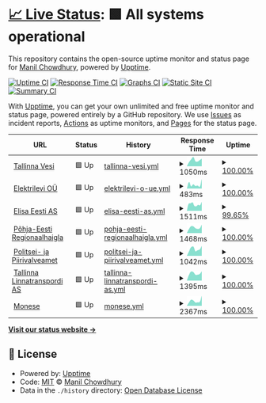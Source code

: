 # [📈 Live Status](https://keywordnew.github.io/tallinn-watchtower): <!--live status--> **🟩 All systems operational**

This repository contains the open-source uptime monitor and status page for [Manil Chowdhury](https://manil.xyz), powered by [Upptime](https://github.com/upptime/upptime).

[![Uptime CI](https://github.com/keywordnew/tallinn-watchtower/workflows/Uptime%20CI/badge.svg)](https://github.com/keywordnew/tallinn-watchtower/actions?query=workflow%3A%22Uptime+CI%22)
[![Response Time CI](https://github.com/keywordnew/tallinn-watchtower/workflows/Response%20Time%20CI/badge.svg)](https://github.com/keywordnew/tallinn-watchtower/actions?query=workflow%3A%22Response+Time+CI%22)
[![Graphs CI](https://github.com/keywordnew/tallinn-watchtower/workflows/Graphs%20CI/badge.svg)](https://github.com/keywordnew/tallinn-watchtower/actions?query=workflow%3A%22Graphs+CI%22)
[![Static Site CI](https://github.com/keywordnew/tallinn-watchtower/workflows/Static%20Site%20CI/badge.svg)](https://github.com/keywordnew/tallinn-watchtower/actions?query=workflow%3A%22Static+Site+CI%22)
[![Summary CI](https://github.com/keywordnew/tallinn-watchtower/workflows/Summary%20CI/badge.svg)](https://github.com/keywordnew/tallinn-watchtower/actions?query=workflow%3A%22Summary+CI%22)

With [Upptime](https://upptime.js.org), you can get your own unlimited and free uptime monitor and status page, powered entirely by a GitHub repository. We use [Issues](https://github.com/keywordnew/tallinn-watchtower/issues) as incident reports, [Actions](https://github.com/keywordnew/tallinn-watchtower/actions) as uptime monitors, and [Pages](https://keywordnew.github.io/tallinn-watchtower) for the status page.

<!--start: status pages-->
<!-- This summary is generated by Upptime (https://github.com/upptime/upptime) -->
<!-- Do not edit this manually, your changes will be overwritten -->
<!-- prettier-ignore -->
| URL | Status | History | Response Time | Uptime |
| --- | ------ | ------- | ------------- | ------ |
| <img alt="" src="https://nilspace.xyz/content/images/2023/05/water.png" height="13"> [Tallinna Vesi](https://tallinnavesi.ee/) | 🟩 Up | [tallinna-vesi.yml](https://github.com/keywordnew/tallinn-watchtower/commits/HEAD/history/tallinna-vesi.yml) | <details><summary><img alt="Response time graph" src="./graphs/tallinna-vesi/response-time-week.png" height="20"> 1050ms</summary><br><a href="https://keywordnew.github.io/tallinn-watchtower/history/tallinna-vesi"><img alt="Response time 1047" src="https://img.shields.io/endpoint?url=https%3A%2F%2Fraw.githubusercontent.com%2Fkeywordnew%2Ftallinn-watchtower%2FHEAD%2Fapi%2Ftallinna-vesi%2Fresponse-time.json"></a><br><a href="https://keywordnew.github.io/tallinn-watchtower/history/tallinna-vesi"><img alt="24-hour response time 1095" src="https://img.shields.io/endpoint?url=https%3A%2F%2Fraw.githubusercontent.com%2Fkeywordnew%2Ftallinn-watchtower%2FHEAD%2Fapi%2Ftallinna-vesi%2Fresponse-time-day.json"></a><br><a href="https://keywordnew.github.io/tallinn-watchtower/history/tallinna-vesi"><img alt="7-day response time 1050" src="https://img.shields.io/endpoint?url=https%3A%2F%2Fraw.githubusercontent.com%2Fkeywordnew%2Ftallinn-watchtower%2FHEAD%2Fapi%2Ftallinna-vesi%2Fresponse-time-week.json"></a><br><a href="https://keywordnew.github.io/tallinn-watchtower/history/tallinna-vesi"><img alt="30-day response time 1005" src="https://img.shields.io/endpoint?url=https%3A%2F%2Fraw.githubusercontent.com%2Fkeywordnew%2Ftallinn-watchtower%2FHEAD%2Fapi%2Ftallinna-vesi%2Fresponse-time-month.json"></a><br><a href="https://keywordnew.github.io/tallinn-watchtower/history/tallinna-vesi"><img alt="1-year response time 1047" src="https://img.shields.io/endpoint?url=https%3A%2F%2Fraw.githubusercontent.com%2Fkeywordnew%2Ftallinn-watchtower%2FHEAD%2Fapi%2Ftallinna-vesi%2Fresponse-time-year.json"></a></details> | <details><summary><a href="https://keywordnew.github.io/tallinn-watchtower/history/tallinna-vesi">100.00%</a></summary><a href="https://keywordnew.github.io/tallinn-watchtower/history/tallinna-vesi"><img alt="All-time uptime 99.99%" src="https://img.shields.io/endpoint?url=https%3A%2F%2Fraw.githubusercontent.com%2Fkeywordnew%2Ftallinn-watchtower%2FHEAD%2Fapi%2Ftallinna-vesi%2Fuptime.json"></a><br><a href="https://keywordnew.github.io/tallinn-watchtower/history/tallinna-vesi"><img alt="24-hour uptime 100.00%" src="https://img.shields.io/endpoint?url=https%3A%2F%2Fraw.githubusercontent.com%2Fkeywordnew%2Ftallinn-watchtower%2FHEAD%2Fapi%2Ftallinna-vesi%2Fuptime-day.json"></a><br><a href="https://keywordnew.github.io/tallinn-watchtower/history/tallinna-vesi"><img alt="7-day uptime 100.00%" src="https://img.shields.io/endpoint?url=https%3A%2F%2Fraw.githubusercontent.com%2Fkeywordnew%2Ftallinn-watchtower%2FHEAD%2Fapi%2Ftallinna-vesi%2Fuptime-week.json"></a><br><a href="https://keywordnew.github.io/tallinn-watchtower/history/tallinna-vesi"><img alt="30-day uptime 100.00%" src="https://img.shields.io/endpoint?url=https%3A%2F%2Fraw.githubusercontent.com%2Fkeywordnew%2Ftallinn-watchtower%2FHEAD%2Fapi%2Ftallinna-vesi%2Fuptime-month.json"></a><br><a href="https://keywordnew.github.io/tallinn-watchtower/history/tallinna-vesi"><img alt="1-year uptime 99.99%" src="https://img.shields.io/endpoint?url=https%3A%2F%2Fraw.githubusercontent.com%2Fkeywordnew%2Ftallinn-watchtower%2FHEAD%2Fapi%2Ftallinna-vesi%2Fuptime-year.json"></a></details>
| <img alt="" src="https://nilspace.xyz/content/images/2023/05/power-1.png" height="13"> [Elektrilevi OÜ](https://www.elektrilevi.ee/en/avaleht) | 🟩 Up | [elektrilevi-o-ue.yml](https://github.com/keywordnew/tallinn-watchtower/commits/HEAD/history/elektrilevi-o-ue.yml) | <details><summary><img alt="Response time graph" src="./graphs/elektrilevi-o-ue/response-time-week.png" height="20"> 483ms</summary><br><a href="https://keywordnew.github.io/tallinn-watchtower/history/elektrilevi-o-ue"><img alt="Response time 701" src="https://img.shields.io/endpoint?url=https%3A%2F%2Fraw.githubusercontent.com%2Fkeywordnew%2Ftallinn-watchtower%2FHEAD%2Fapi%2Felektrilevi-o-ue%2Fresponse-time.json"></a><br><a href="https://keywordnew.github.io/tallinn-watchtower/history/elektrilevi-o-ue"><img alt="24-hour response time 274" src="https://img.shields.io/endpoint?url=https%3A%2F%2Fraw.githubusercontent.com%2Fkeywordnew%2Ftallinn-watchtower%2FHEAD%2Fapi%2Felektrilevi-o-ue%2Fresponse-time-day.json"></a><br><a href="https://keywordnew.github.io/tallinn-watchtower/history/elektrilevi-o-ue"><img alt="7-day response time 483" src="https://img.shields.io/endpoint?url=https%3A%2F%2Fraw.githubusercontent.com%2Fkeywordnew%2Ftallinn-watchtower%2FHEAD%2Fapi%2Felektrilevi-o-ue%2Fresponse-time-week.json"></a><br><a href="https://keywordnew.github.io/tallinn-watchtower/history/elektrilevi-o-ue"><img alt="30-day response time 473" src="https://img.shields.io/endpoint?url=https%3A%2F%2Fraw.githubusercontent.com%2Fkeywordnew%2Ftallinn-watchtower%2FHEAD%2Fapi%2Felektrilevi-o-ue%2Fresponse-time-month.json"></a><br><a href="https://keywordnew.github.io/tallinn-watchtower/history/elektrilevi-o-ue"><img alt="1-year response time 701" src="https://img.shields.io/endpoint?url=https%3A%2F%2Fraw.githubusercontent.com%2Fkeywordnew%2Ftallinn-watchtower%2FHEAD%2Fapi%2Felektrilevi-o-ue%2Fresponse-time-year.json"></a></details> | <details><summary><a href="https://keywordnew.github.io/tallinn-watchtower/history/elektrilevi-o-ue">100.00%</a></summary><a href="https://keywordnew.github.io/tallinn-watchtower/history/elektrilevi-o-ue"><img alt="All-time uptime 99.97%" src="https://img.shields.io/endpoint?url=https%3A%2F%2Fraw.githubusercontent.com%2Fkeywordnew%2Ftallinn-watchtower%2FHEAD%2Fapi%2Felektrilevi-o-ue%2Fuptime.json"></a><br><a href="https://keywordnew.github.io/tallinn-watchtower/history/elektrilevi-o-ue"><img alt="24-hour uptime 100.00%" src="https://img.shields.io/endpoint?url=https%3A%2F%2Fraw.githubusercontent.com%2Fkeywordnew%2Ftallinn-watchtower%2FHEAD%2Fapi%2Felektrilevi-o-ue%2Fuptime-day.json"></a><br><a href="https://keywordnew.github.io/tallinn-watchtower/history/elektrilevi-o-ue"><img alt="7-day uptime 100.00%" src="https://img.shields.io/endpoint?url=https%3A%2F%2Fraw.githubusercontent.com%2Fkeywordnew%2Ftallinn-watchtower%2FHEAD%2Fapi%2Felektrilevi-o-ue%2Fuptime-week.json"></a><br><a href="https://keywordnew.github.io/tallinn-watchtower/history/elektrilevi-o-ue"><img alt="30-day uptime 100.00%" src="https://img.shields.io/endpoint?url=https%3A%2F%2Fraw.githubusercontent.com%2Fkeywordnew%2Ftallinn-watchtower%2FHEAD%2Fapi%2Felektrilevi-o-ue%2Fuptime-month.json"></a><br><a href="https://keywordnew.github.io/tallinn-watchtower/history/elektrilevi-o-ue"><img alt="1-year uptime 99.97%" src="https://img.shields.io/endpoint?url=https%3A%2F%2Fraw.githubusercontent.com%2Fkeywordnew%2Ftallinn-watchtower%2FHEAD%2Fapi%2Felektrilevi-o-ue%2Fuptime-year.json"></a></details>
| <img alt="" src="https://nilspace.xyz/content/images/2023/05/communication.png" height="13"> [Elisa Eesti AS](https://www.elisa.ee/) | 🟩 Up | [elisa-eesti-as.yml](https://github.com/keywordnew/tallinn-watchtower/commits/HEAD/history/elisa-eesti-as.yml) | <details><summary><img alt="Response time graph" src="./graphs/elisa-eesti-as/response-time-week.png" height="20"> 1511ms</summary><br><a href="https://keywordnew.github.io/tallinn-watchtower/history/elisa-eesti-as"><img alt="Response time 1299" src="https://img.shields.io/endpoint?url=https%3A%2F%2Fraw.githubusercontent.com%2Fkeywordnew%2Ftallinn-watchtower%2FHEAD%2Fapi%2Felisa-eesti-as%2Fresponse-time.json"></a><br><a href="https://keywordnew.github.io/tallinn-watchtower/history/elisa-eesti-as"><img alt="24-hour response time 2729" src="https://img.shields.io/endpoint?url=https%3A%2F%2Fraw.githubusercontent.com%2Fkeywordnew%2Ftallinn-watchtower%2FHEAD%2Fapi%2Felisa-eesti-as%2Fresponse-time-day.json"></a><br><a href="https://keywordnew.github.io/tallinn-watchtower/history/elisa-eesti-as"><img alt="7-day response time 1511" src="https://img.shields.io/endpoint?url=https%3A%2F%2Fraw.githubusercontent.com%2Fkeywordnew%2Ftallinn-watchtower%2FHEAD%2Fapi%2Felisa-eesti-as%2Fresponse-time-week.json"></a><br><a href="https://keywordnew.github.io/tallinn-watchtower/history/elisa-eesti-as"><img alt="30-day response time 1403" src="https://img.shields.io/endpoint?url=https%3A%2F%2Fraw.githubusercontent.com%2Fkeywordnew%2Ftallinn-watchtower%2FHEAD%2Fapi%2Felisa-eesti-as%2Fresponse-time-month.json"></a><br><a href="https://keywordnew.github.io/tallinn-watchtower/history/elisa-eesti-as"><img alt="1-year response time 1299" src="https://img.shields.io/endpoint?url=https%3A%2F%2Fraw.githubusercontent.com%2Fkeywordnew%2Ftallinn-watchtower%2FHEAD%2Fapi%2Felisa-eesti-as%2Fresponse-time-year.json"></a></details> | <details><summary><a href="https://keywordnew.github.io/tallinn-watchtower/history/elisa-eesti-as">99.65%</a></summary><a href="https://keywordnew.github.io/tallinn-watchtower/history/elisa-eesti-as"><img alt="All-time uptime 99.78%" src="https://img.shields.io/endpoint?url=https%3A%2F%2Fraw.githubusercontent.com%2Fkeywordnew%2Ftallinn-watchtower%2FHEAD%2Fapi%2Felisa-eesti-as%2Fuptime.json"></a><br><a href="https://keywordnew.github.io/tallinn-watchtower/history/elisa-eesti-as"><img alt="24-hour uptime 97.52%" src="https://img.shields.io/endpoint?url=https%3A%2F%2Fraw.githubusercontent.com%2Fkeywordnew%2Ftallinn-watchtower%2FHEAD%2Fapi%2Felisa-eesti-as%2Fuptime-day.json"></a><br><a href="https://keywordnew.github.io/tallinn-watchtower/history/elisa-eesti-as"><img alt="7-day uptime 99.65%" src="https://img.shields.io/endpoint?url=https%3A%2F%2Fraw.githubusercontent.com%2Fkeywordnew%2Ftallinn-watchtower%2FHEAD%2Fapi%2Felisa-eesti-as%2Fuptime-week.json"></a><br><a href="https://keywordnew.github.io/tallinn-watchtower/history/elisa-eesti-as"><img alt="30-day uptime 99.15%" src="https://img.shields.io/endpoint?url=https%3A%2F%2Fraw.githubusercontent.com%2Fkeywordnew%2Ftallinn-watchtower%2FHEAD%2Fapi%2Felisa-eesti-as%2Fuptime-month.json"></a><br><a href="https://keywordnew.github.io/tallinn-watchtower/history/elisa-eesti-as"><img alt="1-year uptime 99.78%" src="https://img.shields.io/endpoint?url=https%3A%2F%2Fraw.githubusercontent.com%2Fkeywordnew%2Ftallinn-watchtower%2FHEAD%2Fapi%2Felisa-eesti-as%2Fuptime-year.json"></a></details>
| <img alt="" src="https://nilspace.xyz/content/images/2023/05/hospital.png" height="13"> [Põhja-Eesti Regionaalhaigla](https://www.regionaalhaigla.ee/) | 🟩 Up | [pohja-eesti-regionaalhaigla.yml](https://github.com/keywordnew/tallinn-watchtower/commits/HEAD/history/pohja-eesti-regionaalhaigla.yml) | <details><summary><img alt="Response time graph" src="./graphs/pohja-eesti-regionaalhaigla/response-time-week.png" height="20"> 1468ms</summary><br><a href="https://keywordnew.github.io/tallinn-watchtower/history/pohja-eesti-regionaalhaigla"><img alt="Response time 1400" src="https://img.shields.io/endpoint?url=https%3A%2F%2Fraw.githubusercontent.com%2Fkeywordnew%2Ftallinn-watchtower%2FHEAD%2Fapi%2Fpohja-eesti-regionaalhaigla%2Fresponse-time.json"></a><br><a href="https://keywordnew.github.io/tallinn-watchtower/history/pohja-eesti-regionaalhaigla"><img alt="24-hour response time 1482" src="https://img.shields.io/endpoint?url=https%3A%2F%2Fraw.githubusercontent.com%2Fkeywordnew%2Ftallinn-watchtower%2FHEAD%2Fapi%2Fpohja-eesti-regionaalhaigla%2Fresponse-time-day.json"></a><br><a href="https://keywordnew.github.io/tallinn-watchtower/history/pohja-eesti-regionaalhaigla"><img alt="7-day response time 1468" src="https://img.shields.io/endpoint?url=https%3A%2F%2Fraw.githubusercontent.com%2Fkeywordnew%2Ftallinn-watchtower%2FHEAD%2Fapi%2Fpohja-eesti-regionaalhaigla%2Fresponse-time-week.json"></a><br><a href="https://keywordnew.github.io/tallinn-watchtower/history/pohja-eesti-regionaalhaigla"><img alt="30-day response time 1286" src="https://img.shields.io/endpoint?url=https%3A%2F%2Fraw.githubusercontent.com%2Fkeywordnew%2Ftallinn-watchtower%2FHEAD%2Fapi%2Fpohja-eesti-regionaalhaigla%2Fresponse-time-month.json"></a><br><a href="https://keywordnew.github.io/tallinn-watchtower/history/pohja-eesti-regionaalhaigla"><img alt="1-year response time 1400" src="https://img.shields.io/endpoint?url=https%3A%2F%2Fraw.githubusercontent.com%2Fkeywordnew%2Ftallinn-watchtower%2FHEAD%2Fapi%2Fpohja-eesti-regionaalhaigla%2Fresponse-time-year.json"></a></details> | <details><summary><a href="https://keywordnew.github.io/tallinn-watchtower/history/pohja-eesti-regionaalhaigla">100.00%</a></summary><a href="https://keywordnew.github.io/tallinn-watchtower/history/pohja-eesti-regionaalhaigla"><img alt="All-time uptime 99.99%" src="https://img.shields.io/endpoint?url=https%3A%2F%2Fraw.githubusercontent.com%2Fkeywordnew%2Ftallinn-watchtower%2FHEAD%2Fapi%2Fpohja-eesti-regionaalhaigla%2Fuptime.json"></a><br><a href="https://keywordnew.github.io/tallinn-watchtower/history/pohja-eesti-regionaalhaigla"><img alt="24-hour uptime 100.00%" src="https://img.shields.io/endpoint?url=https%3A%2F%2Fraw.githubusercontent.com%2Fkeywordnew%2Ftallinn-watchtower%2FHEAD%2Fapi%2Fpohja-eesti-regionaalhaigla%2Fuptime-day.json"></a><br><a href="https://keywordnew.github.io/tallinn-watchtower/history/pohja-eesti-regionaalhaigla"><img alt="7-day uptime 100.00%" src="https://img.shields.io/endpoint?url=https%3A%2F%2Fraw.githubusercontent.com%2Fkeywordnew%2Ftallinn-watchtower%2FHEAD%2Fapi%2Fpohja-eesti-regionaalhaigla%2Fuptime-week.json"></a><br><a href="https://keywordnew.github.io/tallinn-watchtower/history/pohja-eesti-regionaalhaigla"><img alt="30-day uptime 100.00%" src="https://img.shields.io/endpoint?url=https%3A%2F%2Fraw.githubusercontent.com%2Fkeywordnew%2Ftallinn-watchtower%2FHEAD%2Fapi%2Fpohja-eesti-regionaalhaigla%2Fuptime-month.json"></a><br><a href="https://keywordnew.github.io/tallinn-watchtower/history/pohja-eesti-regionaalhaigla"><img alt="1-year uptime 99.99%" src="https://img.shields.io/endpoint?url=https%3A%2F%2Fraw.githubusercontent.com%2Fkeywordnew%2Ftallinn-watchtower%2FHEAD%2Fapi%2Fpohja-eesti-regionaalhaigla%2Fuptime-year.json"></a></details>
| <img alt="" src="https://nilspace.xyz/content/images/2023/05/emergency.png" height="13"> [Politsei- ja Piirivalveamet](https://www.politsei.ee/) | 🟩 Up | [politsei-ja-piirivalveamet.yml](https://github.com/keywordnew/tallinn-watchtower/commits/HEAD/history/politsei-ja-piirivalveamet.yml) | <details><summary><img alt="Response time graph" src="./graphs/politsei-ja-piirivalveamet/response-time-week.png" height="20"> 1042ms</summary><br><a href="https://keywordnew.github.io/tallinn-watchtower/history/politsei-ja-piirivalveamet"><img alt="Response time 1160" src="https://img.shields.io/endpoint?url=https%3A%2F%2Fraw.githubusercontent.com%2Fkeywordnew%2Ftallinn-watchtower%2FHEAD%2Fapi%2Fpolitsei-ja-piirivalveamet%2Fresponse-time.json"></a><br><a href="https://keywordnew.github.io/tallinn-watchtower/history/politsei-ja-piirivalveamet"><img alt="24-hour response time 1154" src="https://img.shields.io/endpoint?url=https%3A%2F%2Fraw.githubusercontent.com%2Fkeywordnew%2Ftallinn-watchtower%2FHEAD%2Fapi%2Fpolitsei-ja-piirivalveamet%2Fresponse-time-day.json"></a><br><a href="https://keywordnew.github.io/tallinn-watchtower/history/politsei-ja-piirivalveamet"><img alt="7-day response time 1042" src="https://img.shields.io/endpoint?url=https%3A%2F%2Fraw.githubusercontent.com%2Fkeywordnew%2Ftallinn-watchtower%2FHEAD%2Fapi%2Fpolitsei-ja-piirivalveamet%2Fresponse-time-week.json"></a><br><a href="https://keywordnew.github.io/tallinn-watchtower/history/politsei-ja-piirivalveamet"><img alt="30-day response time 941" src="https://img.shields.io/endpoint?url=https%3A%2F%2Fraw.githubusercontent.com%2Fkeywordnew%2Ftallinn-watchtower%2FHEAD%2Fapi%2Fpolitsei-ja-piirivalveamet%2Fresponse-time-month.json"></a><br><a href="https://keywordnew.github.io/tallinn-watchtower/history/politsei-ja-piirivalveamet"><img alt="1-year response time 1160" src="https://img.shields.io/endpoint?url=https%3A%2F%2Fraw.githubusercontent.com%2Fkeywordnew%2Ftallinn-watchtower%2FHEAD%2Fapi%2Fpolitsei-ja-piirivalveamet%2Fresponse-time-year.json"></a></details> | <details><summary><a href="https://keywordnew.github.io/tallinn-watchtower/history/politsei-ja-piirivalveamet">100.00%</a></summary><a href="https://keywordnew.github.io/tallinn-watchtower/history/politsei-ja-piirivalveamet"><img alt="All-time uptime 99.95%" src="https://img.shields.io/endpoint?url=https%3A%2F%2Fraw.githubusercontent.com%2Fkeywordnew%2Ftallinn-watchtower%2FHEAD%2Fapi%2Fpolitsei-ja-piirivalveamet%2Fuptime.json"></a><br><a href="https://keywordnew.github.io/tallinn-watchtower/history/politsei-ja-piirivalveamet"><img alt="24-hour uptime 100.00%" src="https://img.shields.io/endpoint?url=https%3A%2F%2Fraw.githubusercontent.com%2Fkeywordnew%2Ftallinn-watchtower%2FHEAD%2Fapi%2Fpolitsei-ja-piirivalveamet%2Fuptime-day.json"></a><br><a href="https://keywordnew.github.io/tallinn-watchtower/history/politsei-ja-piirivalveamet"><img alt="7-day uptime 100.00%" src="https://img.shields.io/endpoint?url=https%3A%2F%2Fraw.githubusercontent.com%2Fkeywordnew%2Ftallinn-watchtower%2FHEAD%2Fapi%2Fpolitsei-ja-piirivalveamet%2Fuptime-week.json"></a><br><a href="https://keywordnew.github.io/tallinn-watchtower/history/politsei-ja-piirivalveamet"><img alt="30-day uptime 100.00%" src="https://img.shields.io/endpoint?url=https%3A%2F%2Fraw.githubusercontent.com%2Fkeywordnew%2Ftallinn-watchtower%2FHEAD%2Fapi%2Fpolitsei-ja-piirivalveamet%2Fuptime-month.json"></a><br><a href="https://keywordnew.github.io/tallinn-watchtower/history/politsei-ja-piirivalveamet"><img alt="1-year uptime 99.95%" src="https://img.shields.io/endpoint?url=https%3A%2F%2Fraw.githubusercontent.com%2Fkeywordnew%2Ftallinn-watchtower%2FHEAD%2Fapi%2Fpolitsei-ja-piirivalveamet%2Fuptime-year.json"></a></details>
| <img alt="" src="https://nilspace.xyz/content/images/2023/05/transportation-1.png" height="13"> [Tallinna Linnatranspordi AS](https://www.tlt.ee/) | 🟩 Up | [tallinna-linnatranspordi-as.yml](https://github.com/keywordnew/tallinn-watchtower/commits/HEAD/history/tallinna-linnatranspordi-as.yml) | <details><summary><img alt="Response time graph" src="./graphs/tallinna-linnatranspordi-as/response-time-week.png" height="20"> 1395ms</summary><br><a href="https://keywordnew.github.io/tallinn-watchtower/history/tallinna-linnatranspordi-as"><img alt="Response time 1401" src="https://img.shields.io/endpoint?url=https%3A%2F%2Fraw.githubusercontent.com%2Fkeywordnew%2Ftallinn-watchtower%2FHEAD%2Fapi%2Ftallinna-linnatranspordi-as%2Fresponse-time.json"></a><br><a href="https://keywordnew.github.io/tallinn-watchtower/history/tallinna-linnatranspordi-as"><img alt="24-hour response time 1698" src="https://img.shields.io/endpoint?url=https%3A%2F%2Fraw.githubusercontent.com%2Fkeywordnew%2Ftallinn-watchtower%2FHEAD%2Fapi%2Ftallinna-linnatranspordi-as%2Fresponse-time-day.json"></a><br><a href="https://keywordnew.github.io/tallinn-watchtower/history/tallinna-linnatranspordi-as"><img alt="7-day response time 1395" src="https://img.shields.io/endpoint?url=https%3A%2F%2Fraw.githubusercontent.com%2Fkeywordnew%2Ftallinn-watchtower%2FHEAD%2Fapi%2Ftallinna-linnatranspordi-as%2Fresponse-time-week.json"></a><br><a href="https://keywordnew.github.io/tallinn-watchtower/history/tallinna-linnatranspordi-as"><img alt="30-day response time 1312" src="https://img.shields.io/endpoint?url=https%3A%2F%2Fraw.githubusercontent.com%2Fkeywordnew%2Ftallinn-watchtower%2FHEAD%2Fapi%2Ftallinna-linnatranspordi-as%2Fresponse-time-month.json"></a><br><a href="https://keywordnew.github.io/tallinn-watchtower/history/tallinna-linnatranspordi-as"><img alt="1-year response time 1401" src="https://img.shields.io/endpoint?url=https%3A%2F%2Fraw.githubusercontent.com%2Fkeywordnew%2Ftallinn-watchtower%2FHEAD%2Fapi%2Ftallinna-linnatranspordi-as%2Fresponse-time-year.json"></a></details> | <details><summary><a href="https://keywordnew.github.io/tallinn-watchtower/history/tallinna-linnatranspordi-as">100.00%</a></summary><a href="https://keywordnew.github.io/tallinn-watchtower/history/tallinna-linnatranspordi-as"><img alt="All-time uptime 99.99%" src="https://img.shields.io/endpoint?url=https%3A%2F%2Fraw.githubusercontent.com%2Fkeywordnew%2Ftallinn-watchtower%2FHEAD%2Fapi%2Ftallinna-linnatranspordi-as%2Fuptime.json"></a><br><a href="https://keywordnew.github.io/tallinn-watchtower/history/tallinna-linnatranspordi-as"><img alt="24-hour uptime 100.00%" src="https://img.shields.io/endpoint?url=https%3A%2F%2Fraw.githubusercontent.com%2Fkeywordnew%2Ftallinn-watchtower%2FHEAD%2Fapi%2Ftallinna-linnatranspordi-as%2Fuptime-day.json"></a><br><a href="https://keywordnew.github.io/tallinn-watchtower/history/tallinna-linnatranspordi-as"><img alt="7-day uptime 100.00%" src="https://img.shields.io/endpoint?url=https%3A%2F%2Fraw.githubusercontent.com%2Fkeywordnew%2Ftallinn-watchtower%2FHEAD%2Fapi%2Ftallinna-linnatranspordi-as%2Fuptime-week.json"></a><br><a href="https://keywordnew.github.io/tallinn-watchtower/history/tallinna-linnatranspordi-as"><img alt="30-day uptime 100.00%" src="https://img.shields.io/endpoint?url=https%3A%2F%2Fraw.githubusercontent.com%2Fkeywordnew%2Ftallinn-watchtower%2FHEAD%2Fapi%2Ftallinna-linnatranspordi-as%2Fuptime-month.json"></a><br><a href="https://keywordnew.github.io/tallinn-watchtower/history/tallinna-linnatranspordi-as"><img alt="1-year uptime 99.99%" src="https://img.shields.io/endpoint?url=https%3A%2F%2Fraw.githubusercontent.com%2Fkeywordnew%2Ftallinn-watchtower%2FHEAD%2Fapi%2Ftallinna-linnatranspordi-as%2Fuptime-year.json"></a></details>
| <img alt="" src="https://nilspace.xyz/content/images/2023/05/payment.png" height="13"> [Monese](https://www.monese.com) | 🟩 Up | [monese.yml](https://github.com/keywordnew/tallinn-watchtower/commits/HEAD/history/monese.yml) | <details><summary><img alt="Response time graph" src="./graphs/monese/response-time-week.png" height="20"> 2367ms</summary><br><a href="https://keywordnew.github.io/tallinn-watchtower/history/monese"><img alt="Response time 1759" src="https://img.shields.io/endpoint?url=https%3A%2F%2Fraw.githubusercontent.com%2Fkeywordnew%2Ftallinn-watchtower%2FHEAD%2Fapi%2Fmonese%2Fresponse-time.json"></a><br><a href="https://keywordnew.github.io/tallinn-watchtower/history/monese"><img alt="24-hour response time 2369" src="https://img.shields.io/endpoint?url=https%3A%2F%2Fraw.githubusercontent.com%2Fkeywordnew%2Ftallinn-watchtower%2FHEAD%2Fapi%2Fmonese%2Fresponse-time-day.json"></a><br><a href="https://keywordnew.github.io/tallinn-watchtower/history/monese"><img alt="7-day response time 2367" src="https://img.shields.io/endpoint?url=https%3A%2F%2Fraw.githubusercontent.com%2Fkeywordnew%2Ftallinn-watchtower%2FHEAD%2Fapi%2Fmonese%2Fresponse-time-week.json"></a><br><a href="https://keywordnew.github.io/tallinn-watchtower/history/monese"><img alt="30-day response time 1845" src="https://img.shields.io/endpoint?url=https%3A%2F%2Fraw.githubusercontent.com%2Fkeywordnew%2Ftallinn-watchtower%2FHEAD%2Fapi%2Fmonese%2Fresponse-time-month.json"></a><br><a href="https://keywordnew.github.io/tallinn-watchtower/history/monese"><img alt="1-year response time 1759" src="https://img.shields.io/endpoint?url=https%3A%2F%2Fraw.githubusercontent.com%2Fkeywordnew%2Ftallinn-watchtower%2FHEAD%2Fapi%2Fmonese%2Fresponse-time-year.json"></a></details> | <details><summary><a href="https://keywordnew.github.io/tallinn-watchtower/history/monese">100.00%</a></summary><a href="https://keywordnew.github.io/tallinn-watchtower/history/monese"><img alt="All-time uptime 81.29%" src="https://img.shields.io/endpoint?url=https%3A%2F%2Fraw.githubusercontent.com%2Fkeywordnew%2Ftallinn-watchtower%2FHEAD%2Fapi%2Fmonese%2Fuptime.json"></a><br><a href="https://keywordnew.github.io/tallinn-watchtower/history/monese"><img alt="24-hour uptime 100.00%" src="https://img.shields.io/endpoint?url=https%3A%2F%2Fraw.githubusercontent.com%2Fkeywordnew%2Ftallinn-watchtower%2FHEAD%2Fapi%2Fmonese%2Fuptime-day.json"></a><br><a href="https://keywordnew.github.io/tallinn-watchtower/history/monese"><img alt="7-day uptime 100.00%" src="https://img.shields.io/endpoint?url=https%3A%2F%2Fraw.githubusercontent.com%2Fkeywordnew%2Ftallinn-watchtower%2FHEAD%2Fapi%2Fmonese%2Fuptime-week.json"></a><br><a href="https://keywordnew.github.io/tallinn-watchtower/history/monese"><img alt="30-day uptime 100.00%" src="https://img.shields.io/endpoint?url=https%3A%2F%2Fraw.githubusercontent.com%2Fkeywordnew%2Ftallinn-watchtower%2FHEAD%2Fapi%2Fmonese%2Fuptime-month.json"></a><br><a href="https://keywordnew.github.io/tallinn-watchtower/history/monese"><img alt="1-year uptime 81.29%" src="https://img.shields.io/endpoint?url=https%3A%2F%2Fraw.githubusercontent.com%2Fkeywordnew%2Ftallinn-watchtower%2FHEAD%2Fapi%2Fmonese%2Fuptime-year.json"></a></details>

<!--end: status pages-->

[**Visit our status website →**](https://keywordnew.github.io/tallinn-watchtower)

## 📄 License

- Powered by: [Upptime](https://github.com/upptime/upptime)
- Code: [MIT](./LICENSE) © [Manil Chowdhury](https://manil.xyz)
- Data in the `./history` directory: [Open Database License](https://opendatacommons.org/licenses/odbl/1-0/)

